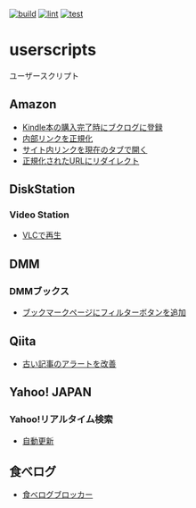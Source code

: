 [![build](https://github.com/munierujp/userscripts/actions/workflows/build.yml/badge.svg)](https://github.com/munierujp/userscripts/actions/workflows/build.yml)
[![lint](https://github.com/munierujp/userscripts/actions/workflows/lint.yml/badge.svg)](https://github.com/munierujp/userscripts/actions/workflows/lint.yml)
[![test](https://github.com/munierujp/userscripts/actions/workflows/test.yml/badge.svg)](https://github.com/munierujp/userscripts/actions/workflows/test.yml)

# userscripts

ユーザースクリプト

## Amazon

- [Kindle本の購入完了時にブクログに登録](https://github.com/munierujp/userscripts/raw/master/dist/amazon/add-bought-kindle-book-to-booklog.user.js)
- [内部リンクを正規化](https://github.com/munierujp/userscripts/raw/master/dist/amazon/normalize-internal-links.user.js)
- [サイト内リンクを現在のタブで開く](https://github.com/munierujp/userscripts/raw/master/dist/amazon/open-internal-links-in-current-tab.user.js)
- [正規化されたURLにリダイレクト](https://github.com/munierujp/userscripts/raw/master/dist/amazon/redirect-to-normalized-url.user.js)

## DiskStation

### Video Station

- [VLCで再生](https://github.com/munierujp/userscripts/raw/master/dist/disk-station/video-station/play-with-vlc.user.js)

## DMM

### DMMブックス

- [ブックマークページにフィルターボタンを追加](https://github.com/munierujp/userscripts/raw/master/dist/dmm/books/add-filter-button-on-bookmark-page.user.js)

## Qiita

- [古い記事のアラートを改善](https://github.com/munierujp/userscripts/raw/master/dist/qiita/improve-old-article-alert.user.js)

## Yahoo! JAPAN
### Yahoo!リアルタイム検索

- [自動更新](https://github.com/munierujp/userscripts/raw/master/dist/yahoo-japan/realtime/autoreload.user.js)

## 食べログ

- [食べログブロッカー](https://github.com/munierujp/userscripts/raw/master/dist/tabelog/blocker.user.js)
